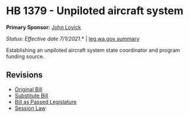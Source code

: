 # HB 1379 - Unpiloted aircraft system
**Primary Sponsor:** [John Lovick](/person/leg/john.lovick.md)

*Status: Effective date 7/1/2021*.* | [leg.wa.gov summary](https://app.leg.wa.gov/billsummary?BillNumber=1379&Year=2021)

Establishing an unpiloted aircraft system state coordinator and program funding source.

## Revisions
* [Original Bill](1/)
* [Substitute Bill](S/)
* [Bill as Passed Legislature](S.PL/)
* [Session Law](S.SL/)